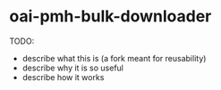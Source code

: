 # oai-pmh-bulk-downloader

TODO:
- describe what this is (a fork meant for reusability)
- describe why it is so useful
- describe how it works
